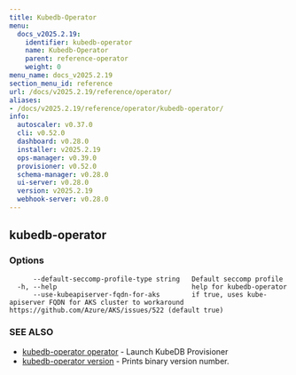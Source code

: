 ```yaml
---
title: Kubedb-Operator
menu:
  docs_v2025.2.19:
    identifier: kubedb-operator
    name: Kubedb-Operator
    parent: reference-operator
    weight: 0
menu_name: docs_v2025.2.19
section_menu_id: reference
url: /docs/v2025.2.19/reference/operator/
aliases:
- /docs/v2025.2.19/reference/operator/kubedb-operator/
info:
  autoscaler: v0.37.0
  cli: v0.52.0
  dashboard: v0.28.0
  installer: v2025.2.19
  ops-manager: v0.39.0
  provisioner: v0.52.0
  schema-manager: v0.28.0
  ui-server: v0.28.0
  version: v2025.2.19
  webhook-server: v0.28.0
---
```


## kubedb-operator



### Options

```
      --default-seccomp-profile-type string   Default seccomp profile
  -h, --help                                  help for kubedb-operator
      --use-kubeapiserver-fqdn-for-aks        if true, uses kube-apiserver FQDN for AKS cluster to workaround https://github.com/Azure/AKS/issues/522 (default true)
```

### SEE ALSO

* [kubedb-operator operator](/docs/v2025.2.19/reference/operator/kubedb-operator_operator)	 - Launch KubeDB Provisioner
* [kubedb-operator version](/docs/v2025.2.19/reference/operator/kubedb-operator_version)	 - Prints binary version number.

